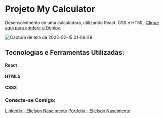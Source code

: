 # Projeto My Calculator

Desenvolvimento de uma calculadora, utilizando React, CSS e HTML.
[Clique aqui para conferir o Deploy.](https://elielsondev.github.io/my-calculator/)

![Captura de tela de 2022-02-15 01-06-28](https://user-images.githubusercontent.com/83602931/153993018-4af17db5-6f7e-45e2-8d11-28cc53239df1.png)

## Tecnologias e Ferramentas Utilizadas:
<h4>React</h4>
<h4>HTML5</h4>
<h4>CSS3</h4>

### Conecte-se Comigo: 
[LinkedIn - Elielson Nascimento](https://www.linkedin.com/in/elielsondev/)
[Portfolio - Elielson Nascimento](https://elielsondev.github.io/my-portfolio)

